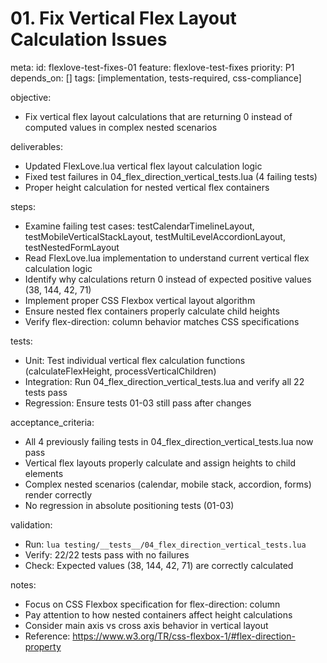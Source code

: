 # 01. Fix Vertical Flex Layout Calculation Issues

meta:
  id: flexlove-test-fixes-01
  feature: flexlove-test-fixes
  priority: P1
  depends_on: []
  tags: [implementation, tests-required, css-compliance]

objective:
- Fix vertical flex layout calculations that are returning 0 instead of computed values in complex nested scenarios

deliverables:
- Updated FlexLove.lua vertical flex layout calculation logic
- Fixed test failures in 04_flex_direction_vertical_tests.lua (4 failing tests)
- Proper height calculation for nested vertical flex containers

steps:
- Examine failing test cases: testCalendarTimelineLayout, testMobileVerticalStackLayout, testMultiLevelAccordionLayout, testNestedFormLayout
- Read FlexLove.lua implementation to understand current vertical flex calculation logic
- Identify why calculations return 0 instead of expected positive values (38, 144, 42, 71)
- Implement proper CSS Flexbox vertical layout algorithm
- Ensure nested flex containers properly calculate child heights
- Verify flex-direction: column behavior matches CSS specifications

tests:
- Unit: Test individual vertical flex calculation functions (calculateFlexHeight, processVerticalChildren)
- Integration: Run 04_flex_direction_vertical_tests.lua and verify all 22 tests pass
- Regression: Ensure tests 01-03 still pass after changes

acceptance_criteria:
- All 4 previously failing tests in 04_flex_direction_vertical_tests.lua now pass
- Vertical flex layouts properly calculate and assign heights to child elements
- Complex nested scenarios (calendar, mobile stack, accordion, forms) render correctly
- No regression in absolute positioning tests (01-03)

validation:
- Run: `lua testing/__tests__/04_flex_direction_vertical_tests.lua`
- Verify: 22/22 tests pass with no failures
- Check: Expected values (38, 144, 42, 71) are correctly calculated

notes:
- Focus on CSS Flexbox specification for flex-direction: column
- Pay attention to how nested containers affect height calculations
- Consider main axis vs cross axis behavior in vertical layout
- Reference: https://www.w3.org/TR/css-flexbox-1/#flex-direction-property